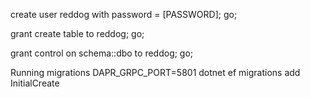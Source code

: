 create user reddog with password = [PASSWORD];
go;

grant create table to reddog;
go;

grant control on schema::dbo to reddog;
go;


Running migrations
DAPR_GRPC_PORT=5801 dotnet ef migrations add InitialCreate